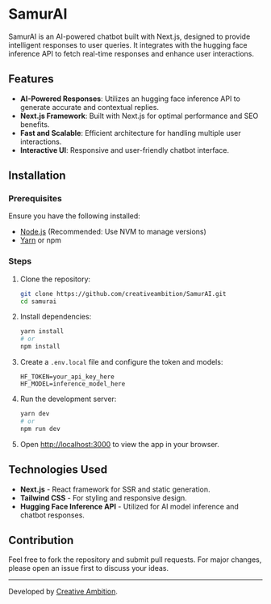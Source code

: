 # SamurAI

SamurAI is an AI-powered chatbot built with Next.js, designed to provide intelligent responses to user queries. It integrates with the hugging face inference API to fetch real-time responses and enhance user interactions.

## Features

- **AI-Powered Responses**: Utilizes an hugging face inference API to generate accurate and contextual replies.
- **Next.js Framework**: Built with Next.js for optimal performance and SEO benefits.
- **Fast and Scalable**: Efficient architecture for handling multiple user interactions.
- **Interactive UI**: Responsive and user-friendly chatbot interface.

## Installation

### Prerequisites

Ensure you have the following installed:

- [Node.js](https://nodejs.org/) (Recommended: Use NVM to manage versions)
- [Yarn](https://yarnpkg.com/) or npm

### Steps

1. Clone the repository:
   ```sh
   git clone https://github.com/creativeambition/SamurAI.git
   cd samurai
   ```
2. Install dependencies:
   ```sh
   yarn install
   # or
   npm install
   ```
3. Create a `.env.local` file and configure the token and models:
   ```env
   HF_TOKEN=your_api_key_here
   HF_MODEL=inference_model_here
   ```
4. Run the development server:
   ```sh
   yarn dev
   # or
   npm run dev
   ```
5. Open [http://localhost:3000](http://localhost:3000) to view the app in your browser.

## Technologies Used

- **Next.js** - React framework for SSR and static generation.
- **Tailwind CSS** - For styling and responsive design.
- **Hugging Face Inference API** - Utilized for AI model inference and chatbot responses.

## Contribution

Feel free to fork the repository and submit pull requests. For major changes, please open an issue first to discuss your ideas.

---

Developed by [Creative Ambition](https://github.com/creativeambition).
